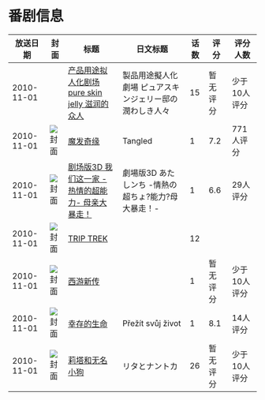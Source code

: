 # 番剧信息

|放送日期|封面|标题|日文标题|话数|评分|评分人数|
|---|---|---|---|---|---|---|
|2010-11-01||[产品用途拟人化剧场 pure skin jelly 滋润的众人](https://bangumi.tv/subject/210761)|製品用途擬人化劇場 ピュアスキンジェリー邸の潤わしき人々|15|暂无评分|少于10人评分|
|2010-11-01|![封面](https://lain.bgm.tv/pic/cover/c/22/02/13097_IzKk8.jpg)|[魔发奇缘](https://bangumi.tv/subject/13097)|Tangled|1|7.2|771人评分|
|2010-11-01|![封面](https://lain.bgm.tv/pic/cover/c/65/ef/111231_r2L64.jpg)|[剧场版3D 我们这一家 -热情的超能力- 母亲大暴走！](https://bangumi.tv/subject/111231)|劇場版3D あたしンち -情熱の超ちょ?能力?母大暴走！-|1|6.6|29人评分|
|2010-11-01|![封面](https://lain.bgm.tv/pic/cover/c/1a/ab/10070_5n5Nn.jpg)|[TRIP TREK](https://bangumi.tv/subject/10070)||12|||
|2010-11-01|![封面](https://lain.bgm.tv/pic/cover/c/c1/44/137522_9olaH.jpg)|[西游新传](https://bangumi.tv/subject/137522)||1|暂无评分|少于10人评分|
|2010-11-01|![封面](https://lain.bgm.tv/pic/cover/c/25/46/189103_n6N8N.jpg)|[幸存的生命](https://bangumi.tv/subject/189103)|Přežít svůj život|1|8.1|14人评分|
|2010-11-01|![封面](https://lain.bgm.tv/pic/cover/c/d3/5b/9851_aZUs1.jpg)|[莉塔和无名小狗](https://bangumi.tv/subject/9851)|リタとナントカ|26|暂无评分|少于10人评分|
